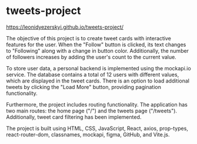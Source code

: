 # tweets-project
https://leonidyezerskyi.github.io/tweets-project/

The objective of this project is to create tweet cards with interactive features for the user. When the "Follow" button is clicked, its text changes to "Following" along with a change in button color. Additionally, the number of followers increases by adding the user's count to the current value.

To store user data, a personal backend is implemented using the mockapi.io service. The database contains a total of 12 users with different values, which are displayed in the tweet cards. There is an option to load additional tweets by clicking the "Load More" button, providing pagination functionality.

Furthermore, the project includes routing functionality. The application has two main routes: the home page ("/") and the tweets page ("/tweets"). Additionally, tweet card filtering has been implemented.

The project is built using HTML, CSS, JavaScript, React, axios, prop-types, react-router-dom, classnames, mockapi, figma, GitHub, and Vite.js.
